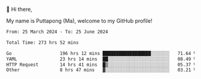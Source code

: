 👋 Hi there,

My name is Puttapong (Ma), welcome to my GitHub profile!

<!--START_SECTION:waka-->

```txt
From: 25 March 2024 - To: 25 June 2024

Total Time: 273 hrs 52 mins

Go                  196 hrs 12 mins ██████████████████░░░░░░░   71.64 %
YAML                23 hrs 14 mins  ██░░░░░░░░░░░░░░░░░░░░░░░   08.49 %
HTTP Request        14 hrs 41 mins  █▒░░░░░░░░░░░░░░░░░░░░░░░   05.37 %
Other               8 hrs 47 mins   ▓░░░░░░░░░░░░░░░░░░░░░░░░   03.21 %
```

<!--END_SECTION:waka-->
